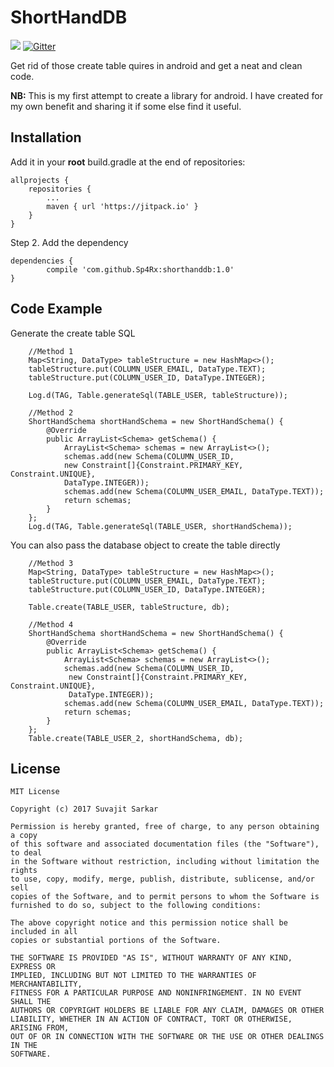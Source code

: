# ShortHandDB
[![](https://jitpack.io/v/Sp4Rx/shorthanddb.svg)](https://jitpack.io/#Sp4Rx/shorthanddb)
[![Gitter](https://badges.gitter.im/Sp4Rx/ShortHandDB.svg)](https://gitter.im/Sp4Rx/ShortHandDB?utm_source=badge&utm_medium=badge&utm_campaign=pr-badge)

Get rid of those create table quires in android and get a neat and clean code.

**NB:** This is my first attempt to create a library for android. I have created for my  own benefit and sharing it if some else find it useful.

## Installation
Add it in your **root** build.gradle at the end of repositories:

	allprojects {
		repositories {
			...
			maven { url 'https://jitpack.io' }
		}
	}
Step 2. Add the dependency

	dependencies {
	        compile 'com.github.Sp4Rx:shorthanddb:1.0'
	}

## Code Example

Generate the create table SQL

        //Method 1
        Map<String, DataType> tableStructure = new HashMap<>();
        tableStructure.put(COLUMN_USER_EMAIL, DataType.TEXT);
        tableStructure.put(COLUMN_USER_ID, DataType.INTEGER);

        Log.d(TAG, Table.generateSql(TABLE_USER, tableStructure));

        //Method 2
        ShortHandSchema shortHandSchema = new ShortHandSchema() {
            @Override
            public ArrayList<Schema> getSchema() {
                ArrayList<Schema> schemas = new ArrayList<>();
                schemas.add(new Schema(COLUMN_USER_ID, 
                new Constraint[]{Constraint.PRIMARY_KEY, Constraint.UNIQUE}, 
                DataType.INTEGER));
                schemas.add(new Schema(COLUMN_USER_EMAIL, DataType.TEXT));
                return schemas;
            }
        };
        Log.d(TAG, Table.generateSql(TABLE_USER, shortHandSchema));
You can also pass the database object to create the table directly

        //Method 3
        Map<String, DataType> tableStructure = new HashMap<>();
        tableStructure.put(COLUMN_USER_EMAIL, DataType.TEXT);
        tableStructure.put(COLUMN_USER_ID, DataType.INTEGER);

        Table.create(TABLE_USER, tableStructure, db);

        //Method 4
        ShortHandSchema shortHandSchema = new ShortHandSchema() {
            @Override
            public ArrayList<Schema> getSchema() {
                ArrayList<Schema> schemas = new ArrayList<>();
                schemas.add(new Schema(COLUMN_USER_ID,
                 new Constraint[]{Constraint.PRIMARY_KEY, Constraint.UNIQUE},
                 DataType.INTEGER));
                schemas.add(new Schema(COLUMN_USER_EMAIL, DataType.TEXT));
                return schemas;
            }
        };
        Table.create(TABLE_USER_2, shortHandSchema, db);

## License

    MIT License
    
    Copyright (c) 2017 Suvajit Sarkar
    
    Permission is hereby granted, free of charge, to any person obtaining a copy
    of this software and associated documentation files (the "Software"), to deal
    in the Software without restriction, including without limitation the rights
    to use, copy, modify, merge, publish, distribute, sublicense, and/or sell
    copies of the Software, and to permit persons to whom the Software is
    furnished to do so, subject to the following conditions:
    
    The above copyright notice and this permission notice shall be included in all
    copies or substantial portions of the Software.
    
    THE SOFTWARE IS PROVIDED "AS IS", WITHOUT WARRANTY OF ANY KIND, EXPRESS OR
    IMPLIED, INCLUDING BUT NOT LIMITED TO THE WARRANTIES OF MERCHANTABILITY,
    FITNESS FOR A PARTICULAR PURPOSE AND NONINFRINGEMENT. IN NO EVENT SHALL THE
    AUTHORS OR COPYRIGHT HOLDERS BE LIABLE FOR ANY CLAIM, DAMAGES OR OTHER
    LIABILITY, WHETHER IN AN ACTION OF CONTRACT, TORT OR OTHERWISE, ARISING FROM,
    OUT OF OR IN CONNECTION WITH THE SOFTWARE OR THE USE OR OTHER DEALINGS IN THE
    SOFTWARE.
